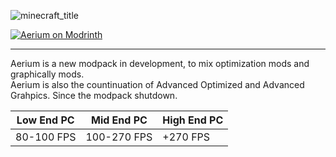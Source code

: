 ![minecraft_title](https://github.com/user-attachments/assets/b10f5e37-7b20-471a-b74b-2ea357e376ab)

[![Aerium on Modrinth](https://img.shields.io/badge/Aerium%20on%20Modrinth-1bd96a?style=for-the-badge&logo=modrinth&logoColor=white)](https://modrinth.com/project/aerium)           

---
Aerium is a new modpack in development, to mix optimization mods and graphically mods.       
Aerium is also the countinuation of Advanced Optimized and Advanced Grahpics. Since the modpack shutdown.

| Low End PC | Mid End PC  | High End PC |  
|------------|-------------|-------------|
| 80-100 FPS | 100-270 FPS | +270 FPS    |






